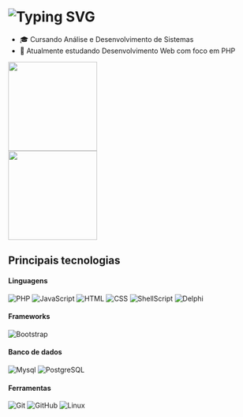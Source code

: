 # ![Typing SVG](https://readme-typing-svg.demolab.com/?font=Indie+Flower&size=24&pause=1000&color=ffa500&background=FFFFFF00&vCenter=true&width=700&height=34&lines=🍂+Olá.+Eu+sou+Kelvin+Hey,+Desenvolveder+back-end)
 
- 🎓 Cursando Análise e Desenvolvimento de Sistemas <br>
- 🔭 Atualmente estudando Desenvolvimento Web com foco em PHP <br>

<div> 
  <img height="180em" src="https://github-readme-stats.vercel.app/api?username=kelvin-hey&show_icons=true&theme=gruvbox&count_private=true" style"max-width: 100%;" /> <br>
  <img height="180em" src="https://github-readme-stats.vercel.app/api/top-langs/?username=kelvin-hey" style"max-width: 100%;" />
 </a>
</div>

## Principais tecnologias

#### Linguagens

![PHP](https://img.shields.io/badge/-PHP-222222?style=flat&logo=php)
![JavaScript](https://img.shields.io/badge/-JavaScript-222222?style=flat&logo=javascript)
![HTML](https://img.shields.io/badge/-HTML-222222?style=flat&logo=html5)
![CSS](https://img.shields.io/badge/-CSS-222222?style=flat&logo=css3)
![ShellScript](https://img.shields.io/badge/-Shell%20Script-222222?style=flat&logo=gnu-bash)
![Delphi](https://img.shields.io/badge/-Delphi-222222?style=flat&logo=delphi)

#### Frameworks

![Bootstrap](https://img.shields.io/badge/-Bootstrap-222222?style=flat&logo=Bootstrap)

#### Banco de dados

![Mysql](https://img.shields.io/badge/-MySQL-222222?style=flat&logo=mysql)
![PostgreSQL](https://img.shields.io/badge/-PostgreSQL-222222?style=flat&logo=postgresql)

#### Ferramentas

![Git](https://img.shields.io/badge/-Git-222222?style=flat&logo=git&logoColor=F05032)
![GitHub](https://img.shields.io/badge/-GitHub-222222?style=flat&logo=github&logoColor=181717)
![Linux](https://img.shields.io/badge/-Linux-222222?style=flat&logo=linux&logoColor=FCC624)
